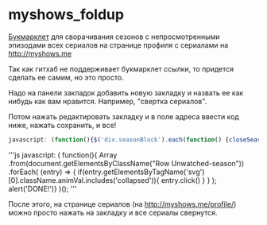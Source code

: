 # myshows_foldup
[Букмарклет](https://ru.wikipedia.org/wiki/Букмарклет) для сворачивания сезонов с непросмотренными эпизодами всех сериалов на странице профиля с сериалами на http://myshows.me


Так как гитхаб не поддерживает букмарклет ссылки, то придется сделать ее самим, но это просто. 

Надо на панели закладок добавить новую закладку и назвать ее как нибудь как вам нравится. Например, "свертка сериалов".

Потом нажать редактировать закладку и в поле адреса ввести код ниже, нажать сохранить, и все!

```js
javascript: (function(){$('div.seasonBlock').each(function() {closeSeasonBlock(this.id);}); saveCookies(); alert('Все свернуто! Перезагрузи страницу.');})();
```

'''js
javascript: 
(
  function(){
    Array
      .from(document.getElementsByClassName("Row Unwatched-season"))
      .forEach(
          (entry) => {
          if(entry.getElementsByTagName('svg')[0].className.animVal.includes('collapsed')){
            entry.click()
          }
      }
  ); 
  alert('DONE!')}
)();
'''

После этого, на странице сериалов (на http://myshows.me/profile/) можно просто нажать на закладку и все сериалы свернутся.

